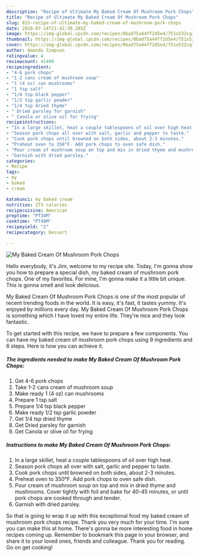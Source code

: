 ```yaml
---
description: "Recipe of Ultimate My Baked Cream Of Mushroom Pork Chops"
title: "Recipe of Ultimate My Baked Cream Of Mushroom Pork Chops"
slug: 815-recipe-of-ultimate-my-baked-cream-of-mushroom-pork-chops
date: 2020-07-14T21:42:39.285Z
image: https://img-global.cpcdn.com/recipes/0bad75a44ff2d5e4/751x532cq70/my-baked-cream-of-mushroom-pork-chops-recipe-main-photo.jpg
thumbnail: https://img-global.cpcdn.com/recipes/0bad75a44ff2d5e4/751x532cq70/my-baked-cream-of-mushroom-pork-chops-recipe-main-photo.jpg
cover: https://img-global.cpcdn.com/recipes/0bad75a44ff2d5e4/751x532cq70/my-baked-cream-of-mushroom-pork-chops-recipe-main-photo.jpg
author: Amanda Simpson
ratingvalue: 4
reviewcount: 41499
recipeingredient:
- "4-6 pork chops"
- "1-2 cans cream of mushroom soup"
- "1 (4 oz) can mushrooms"
- "1 tsp salt"
- "1/4 tsp black pepper"
- "1/2 tsp garlic powder"
- "1/4 tsp dried thyme"
- " Dried parsley for garnish"
- " Canola or olive oil for frying"
recipeinstructions:
- "In a large skillet, heat a couple tablespoons of oil over high heat."
- "Season pork chops all over with salt, garlic and pepper to taste."
- "Cook pork chops until browned on both sides, about 2-3 minutes."
- "Preheat oven to 350°F. Add pork chops to oven safe dish."
- "Pour cream of mushroom soup on top and mix in dried thyme and mushrooms. Cover tightly with foil and bake for 40-45 minutes, or until pork chops are cooked through and tender."
- "Garnish with dried parsley."
categories:
- Recipe
tags:
- my
- baked
- cream

katakunci: my baked cream 
nutrition: 273 calories
recipecuisine: American
preptime: "PT34M"
cooktime: "PT48M"
recipeyield: "2"
recipecategory: Dessert

---
```



![My Baked Cream Of Mushroom Pork Chops](https://img-global.cpcdn.com/recipes/0bad75a44ff2d5e4/751x532cq70/my-baked-cream-of-mushroom-pork-chops-recipe-main-photo.jpg)

Hello everybody, it's Jim, welcome to my recipe site. Today, I'm gonna show you how to prepare a special dish, my baked cream of mushroom pork chops. One of my favorites. For mine, I'm gonna make it a little bit unique. This is gonna smell and look delicious.

My Baked Cream Of Mushroom Pork Chops is one of the most popular of recent trending foods in the world. It is easy, it's fast, it tastes yummy. It's enjoyed by millions every day. My Baked Cream Of Mushroom Pork Chops is something which I have loved my entire life. They're nice and they look fantastic.




To get started with this recipe, we have to prepare a few components. You can have my baked cream of mushroom pork chops using 9 ingredients and 6 steps. Here is how you can achieve it.

<!--inarticleads1-->

##### The ingredients needed to make My Baked Cream Of Mushroom Pork Chops:

1. Get 4-6 pork chops
1. Take 1-2 cans cream of mushroom soup
1. Make ready 1 (4 oz) can mushrooms
1. Prepare 1 tsp salt
1. Prepare 1/4 tsp black pepper
1. Make ready 1/2 tsp garlic powder
1. Get 1/4 tsp dried thyme
1. Get  Dried parsley for garnish
1. Get  Canola or olive oil for frying




<!--inarticleads2-->

##### Instructions to make My Baked Cream Of Mushroom Pork Chops:

1. In a large skillet, heat a couple tablespoons of oil over high heat.
1. Season pork chops all over with salt, garlic and pepper to taste.
1. Cook pork chops until browned on both sides, about 2-3 minutes.
1. Preheat oven to 350°F. Add pork chops to oven safe dish.
1. Pour cream of mushroom soup on top and mix in dried thyme and mushrooms. Cover tightly with foil and bake for 40-45 minutes, or until pork chops are cooked through and tender.
1. Garnish with dried parsley.




So that is going to wrap it up with this exceptional food my baked cream of mushroom pork chops recipe. Thank you very much for your time. I'm sure you can make this at home. There's gonna be more interesting food in home recipes coming up. Remember to bookmark this page in your browser, and share it to your loved ones, friends and colleague. Thank you for reading. Go on get cooking!
